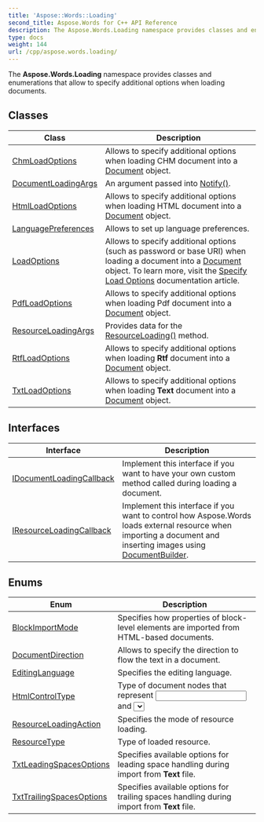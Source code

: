 ```yaml
---
title: 'Aspose::Words::Loading'
second_title: Aspose.Words for C++ API Reference
description: The Aspose.Words.Loading namespace provides classes and enumerations that allow to specify additional options when loading documents.
type: docs
weight: 144
url: /cpp/aspose.words.loading/
---
```


The **Aspose.Words.Loading** namespace provides classes and enumerations that allow to specify additional options when loading documents.

## Classes

| Class | Description |
| --- | --- |
| [ChmLoadOptions](./chmloadoptions/) | Allows to specify additional options when loading CHM document into a [Document](../aspose.words/document/) object. |
| [DocumentLoadingArgs](./documentloadingargs/) | An argument passed into [Notify()](./idocumentloadingcallback/notify/). |
| [HtmlLoadOptions](./htmlloadoptions/) | Allows to specify additional options when loading HTML document into a [Document](../aspose.words/document/) object. |
| [LanguagePreferences](./languagepreferences/) | Allows to set up language preferences. |
| [LoadOptions](./loadoptions/) | Allows to specify additional options (such as password or base URI) when loading a document into a [Document](../aspose.words/document/) object. To learn more, visit the [Specify Load Options](https://docs.aspose.com/words/net/specify-load-options/) documentation article. |
| [PdfLoadOptions](./pdfloadoptions/) | Allows to specify additional options when loading Pdf document into a [Document](../aspose.words/document/) object. |
| [ResourceLoadingArgs](./resourceloadingargs/) | Provides data for the [ResourceLoading()](./iresourceloadingcallback/resourceloading/) method. |
| [RtfLoadOptions](./rtfloadoptions/) | Allows to specify additional options when loading **Rtf** document into a [Document](../aspose.words/document/) object. |
| [TxtLoadOptions](./txtloadoptions/) | Allows to specify additional options when loading **Text** document into a [Document](../aspose.words/document/) object. |
## Interfaces

| Interface | Description |
| --- | --- |
| [IDocumentLoadingCallback](./idocumentloadingcallback/) | Implement this interface if you want to have your own custom method called during loading a document. |
| [IResourceLoadingCallback](./iresourceloadingcallback/) | Implement this interface if you want to control how Aspose.Words loads external resource when importing a document and inserting images using [DocumentBuilder](../aspose.words/documentbuilder/). |
## Enums

| Enum | Description |
| --- | --- |
| [BlockImportMode](./blockimportmode/) | Specifies how properties of block-level elements are imported from HTML-based documents. |
| [DocumentDirection](./documentdirection/) | Allows to specify the direction to flow the text in a document. |
| [EditingLanguage](./editinglanguage/) | Specifies the editing language. |
| [HtmlControlType](./htmlcontroltype/) | Type of document nodes that represent <input> and <select> elements imported from HTML. |
| [ResourceLoadingAction](./resourceloadingaction/) | Specifies the mode of resource loading. |
| [ResourceType](./resourcetype/) | Type of loaded resource. |
| [TxtLeadingSpacesOptions](./txtleadingspacesoptions/) | Specifies available options for leading space handling during import from **Text** file. |
| [TxtTrailingSpacesOptions](./txttrailingspacesoptions/) | Specifies available options for trailing spaces handling during import from **Text** file. |
